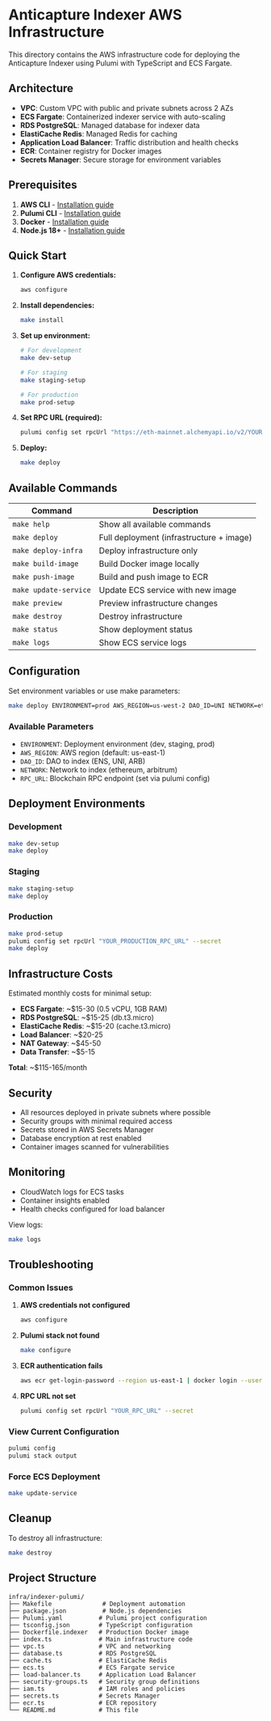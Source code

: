 # Anticapture Indexer AWS Infrastructure

This directory contains the AWS infrastructure code for deploying the Anticapture Indexer using Pulumi with TypeScript and ECS Fargate.

## Architecture

- **VPC**: Custom VPC with public and private subnets across 2 AZs
- **ECS Fargate**: Containerized indexer service with auto-scaling
- **RDS PostgreSQL**: Managed database for indexer data
- **ElastiCache Redis**: Managed Redis for caching
- **Application Load Balancer**: Traffic distribution and health checks
- **ECR**: Container registry for Docker images
- **Secrets Manager**: Secure storage for environment variables

## Prerequisites

1. **AWS CLI** - [Installation guide](https://docs.aws.amazon.com/cli/latest/userguide/install-cliv2.html)
2. **Pulumi CLI** - [Installation guide](https://www.pulumi.com/docs/get-started/install/)
3. **Docker** - [Installation guide](https://docs.docker.com/get-docker/)
4. **Node.js 18+** - [Installation guide](https://nodejs.org/)

## Quick Start

1. **Configure AWS credentials:**
   ```bash
   aws configure
   ```

2. **Install dependencies:**
   ```bash
   make install
   ```

3. **Set up environment:**
   ```bash
   # For development
   make dev-setup
   
   # For staging
   make staging-setup
   
   # For production  
   make prod-setup
   ```

4. **Set RPC URL (required):**
   ```bash
   pulumi config set rpcUrl "https://eth-mainnet.alchemyapi.io/v2/YOUR_KEY" --secret
   ```

5. **Deploy:**
   ```bash
   make deploy
   ```

## Available Commands

| Command | Description |
|---------|-------------|
| `make help` | Show all available commands |
| `make deploy` | Full deployment (infrastructure + image) |
| `make deploy-infra` | Deploy infrastructure only |
| `make build-image` | Build Docker image locally |
| `make push-image` | Build and push image to ECR |
| `make update-service` | Update ECS service with new image |
| `make preview` | Preview infrastructure changes |
| `make destroy` | Destroy infrastructure |
| `make status` | Show deployment status |
| `make logs` | Show ECS service logs |

## Configuration

Set environment variables or use make parameters:

```bash
make deploy ENVIRONMENT=prod AWS_REGION=us-west-2 DAO_ID=UNI NETWORK=ethereum
```

### Available Parameters

- `ENVIRONMENT`: Deployment environment (dev, staging, prod)
- `AWS_REGION`: AWS region (default: us-east-1)
- `DAO_ID`: DAO to index (ENS, UNI, ARB)
- `NETWORK`: Network to index (ethereum, arbitrum)
- `RPC_URL`: Blockchain RPC endpoint (set via pulumi config)

## Deployment Environments

### Development
```bash
make dev-setup
make deploy
```

### Staging
```bash
make staging-setup
make deploy
```

### Production
```bash
make prod-setup
pulumi config set rpcUrl "YOUR_PRODUCTION_RPC_URL" --secret
make deploy
```

## Infrastructure Costs

Estimated monthly costs for minimal setup:

- **ECS Fargate**: ~$15-30 (0.5 vCPU, 1GB RAM)
- **RDS PostgreSQL**: ~$15-25 (db.t3.micro)
- **ElastiCache Redis**: ~$15-20 (cache.t3.micro)
- **Load Balancer**: ~$20-25
- **NAT Gateway**: ~$45-50
- **Data Transfer**: ~$5-15

**Total**: ~$115-165/month

## Security

- All resources deployed in private subnets where possible
- Security groups with minimal required access
- Secrets stored in AWS Secrets Manager
- Database encryption at rest enabled
- Container images scanned for vulnerabilities

## Monitoring

- CloudWatch logs for ECS tasks
- Container insights enabled
- Health checks configured for load balancer

View logs:
```bash
make logs
```

## Troubleshooting

### Common Issues

1. **AWS credentials not configured**
   ```bash
   aws configure
   ```

2. **Pulumi stack not found**
   ```bash
   make configure
   ```

3. **ECR authentication fails**
   ```bash
   aws ecr get-login-password --region us-east-1 | docker login --username AWS --password-stdin ACCOUNT.dkr.ecr.us-east-1.amazonaws.com
   ```

4. **RPC URL not set**
   ```bash
   pulumi config set rpcUrl "YOUR_RPC_URL" --secret
   ```

### View Current Configuration
```bash
pulumi config
pulumi stack output
```

### Force ECS Deployment
```bash
make update-service
```

## Cleanup

To destroy all infrastructure:
```bash
make destroy
```

## Project Structure

```
infra/indexer-pulumi/
├── Makefile              # Deployment automation
├── package.json          # Node.js dependencies
├── Pulumi.yaml          # Pulumi project configuration
├── tsconfig.json        # TypeScript configuration
├── Dockerfile.indexer   # Production Docker image
├── index.ts             # Main infrastructure code
├── vpc.ts               # VPC and networking
├── database.ts          # RDS PostgreSQL
├── cache.ts             # ElastiCache Redis
├── ecs.ts               # ECS Fargate service
├── load-balancer.ts     # Application Load Balancer
├── security-groups.ts   # Security group definitions
├── iam.ts               # IAM roles and policies
├── secrets.ts           # Secrets Manager
├── ecr.ts               # ECR repository
└── README.md            # This file
```